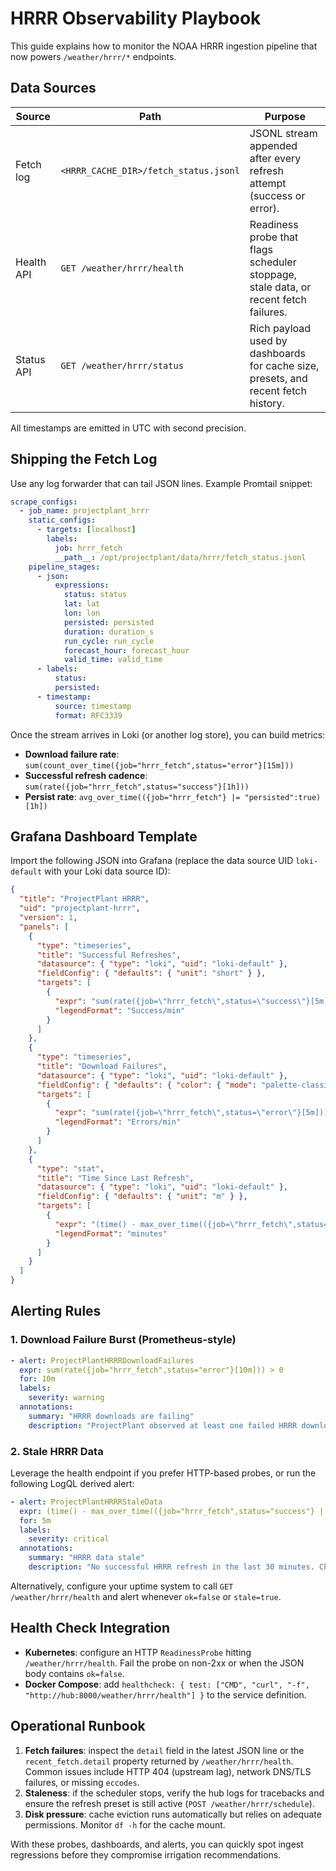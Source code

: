 # HRRR Observability Playbook

This guide explains how to monitor the NOAA HRRR ingestion pipeline that now powers `/weather/hrrr/*` endpoints.

## Data Sources

| Source | Path | Purpose |
| --- | --- | --- |
| Fetch log | `<HRRR_CACHE_DIR>/fetch_status.jsonl` | JSONL stream appended after every refresh attempt (success or error). |
| Health API | `GET /weather/hrrr/health` | Readiness probe that flags scheduler stoppage, stale data, or recent fetch failures. |
| Status API | `GET /weather/hrrr/status` | Rich payload used by dashboards for cache size, presets, and recent fetch history. |

All timestamps are emitted in UTC with second precision.

## Shipping the Fetch Log

Use any log forwarder that can tail JSON lines. Example Promtail snippet:

```yaml
scrape_configs:
  - job_name: projectplant_hrrr
    static_configs:
      - targets: [localhost]
        labels:
          job: hrrr_fetch
          __path__: /opt/projectplant/data/hrrr/fetch_status.jsonl
    pipeline_stages:
      - json:
          expressions:
            status: status
            lat: lat
            lon: lon
            persisted: persisted
            duration: duration_s
            run_cycle: run_cycle
            forecast_hour: forecast_hour
            valid_time: valid_time
      - labels:
          status:
          persisted:
      - timestamp:
          source: timestamp
          format: RFC3339
```

Once the stream arrives in Loki (or another log store), you can build metrics:

- **Download failure rate**: `sum(count_over_time({job="hrrr_fetch",status="error"}[15m]))`
- **Successful refresh cadence**: `sum(rate({job="hrrr_fetch",status="success"}[1h]))`
- **Persist rate**: `avg_over_time(({job="hrrr_fetch"} |= "persisted":true)[1h])`

## Grafana Dashboard Template

Import the following JSON into Grafana (replace the data source UID `loki-default` with your Loki data source ID):

```json
{
  "title": "ProjectPlant HRRR",
  "uid": "projectplant-hrrr",
  "version": 1,
  "panels": [
    {
      "type": "timeseries",
      "title": "Successful Refreshes",
      "datasource": { "type": "loki", "uid": "loki-default" },
      "fieldConfig": { "defaults": { "unit": "short" } },
      "targets": [
        {
          "expr": "sum(rate({job=\"hrrr_fetch\",status=\"success\"}[5m]))",
          "legendFormat": "Success/min"
        }
      ]
    },
    {
      "type": "timeseries",
      "title": "Download Failures",
      "datasource": { "type": "loki", "uid": "loki-default" },
      "fieldConfig": { "defaults": { "color": { "mode": "palette-classic" } } },
      "targets": [
        {
          "expr": "sum(rate({job=\"hrrr_fetch\",status=\"error\"}[5m]))",
          "legendFormat": "Errors/min"
        }
      ]
    },
    {
      "type": "stat",
      "title": "Time Since Last Refresh",
      "datasource": { "type": "loki", "uid": "loki-default" },
      "fieldConfig": { "defaults": { "unit": "m" } },
      "targets": [
        {
          "expr": "(time() - max_over_time(({job=\"hrrr_fetch\",status=\"success\"} | unwrap timestamp)[1d])) / 60",
          "legendFormat": "minutes"
        }
      ]
    }
  ]
}
```

## Alerting Rules

### 1. Download Failure Burst (Prometheus-style)

```yaml
- alert: ProjectPlantHRRRDownloadFailures
  expr: sum(rate({job="hrrr_fetch",status="error"}[10m])) > 0
  for: 10m
  labels:
    severity: warning
  annotations:
    summary: "HRRR downloads are failing"
    description: "ProjectPlant observed at least one failed HRRR download in the last 10 minutes. Check S3 access, network, or eccodes availability."
```

### 2. Stale HRRR Data

Leverage the health endpoint if you prefer HTTP-based probes, or run the following LogQL derived alert:

```yaml
- alert: ProjectPlantHRRRStaleData
  expr: (time() - max_over_time(({job="hrrr_fetch",status="success"} | unwrap timestamp)[2h])) / 60 > 30
  for: 5m
  labels:
    severity: critical
  annotations:
    summary: "HRRR data stale"
    description: "No successful HRRR refresh in the last 30 minutes. Check scheduler status via /weather/hrrr/health."
```

Alternatively, configure your uptime system to call `GET /weather/hrrr/health` and alert whenever `ok=false` or `stale=true`.

## Health Check Integration

- **Kubernetes**: configure an HTTP `ReadinessProbe` hitting `/weather/hrrr/health`. Fail the probe on non-2xx or when the JSON body contains `ok=false`.
- **Docker Compose**: add `healthcheck: { test: ["CMD", "curl", "-f", "http://hub:8000/weather/hrrr/health"] }` to the service definition. 

## Operational Runbook

1. **Fetch failures**: inspect the `detail` field in the latest JSON line or the `recent_fetch.detail` property returned by `/weather/hrrr/health`. Common issues include HTTP 404 (upstream lag), network DNS/TLS failures, or missing `eccodes`.
2. **Staleness**: if the scheduler stops, verify the hub logs for tracebacks and ensure the refresh preset is still active (`POST /weather/hrrr/schedule`).
3. **Disk pressure**: cache eviction runs automatically but relies on adequate permissions. Monitor `df -h` for the cache mount.

With these probes, dashboards, and alerts, you can quickly spot ingest regressions before they compromise irrigation recommendations.
